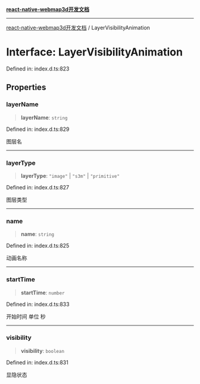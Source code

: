 [**react-native-webmap3d开发文档**](../README.md)

***

[react-native-webmap3d开发文档](../globals.md) / LayerVisibilityAnimation

# Interface: LayerVisibilityAnimation

Defined in: index.d.ts:823

## Properties

### layerName

> **layerName**: `string`

Defined in: index.d.ts:829

图层名

***

### layerType

> **layerType**: `"image"` \| `"s3m"` \| `"primitive"`

Defined in: index.d.ts:827

图层类型

***

### name

> **name**: `string`

Defined in: index.d.ts:825

动画名称

***

### startTime

> **startTime**: `number`

Defined in: index.d.ts:833

开始时间 单位 秒

***

### visibility

> **visibility**: `boolean`

Defined in: index.d.ts:831

显隐状态
